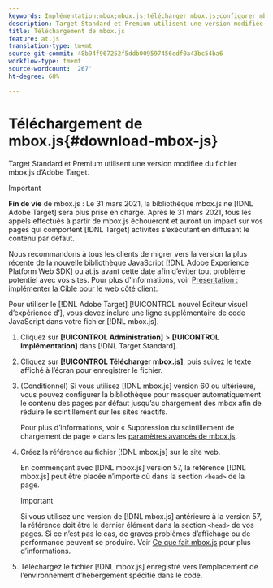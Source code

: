 ```yaml
---
keywords: Implémentation;mbox;mbox.js;télécharger mbox.js;configurer mbox.js
description: Target Standard et Premium utilisent une version modifiée du fichier mbox.js d’Adobe Target.
title: Téléchargement de mbox.js
feature: at.js
translation-type: tm+mt
source-git-commit: 48b94f967252f5ddb009597456edf0a43bc54ba6
workflow-type: tm+mt
source-wordcount: '267'
ht-degree: 68%

---
```



# Téléchargement de mbox.js{#download-mbox-js}

Target Standard et Premium utilisent une version modifiée du fichier mbox.js d’Adobe Target.

>[!IMPORTANT]
>
>**Fin de vie** de mbox.js : Le 31 mars 2021, la bibliothèque mbox.js ne  [!DNL Adobe Target] sera plus prise en charge. Après le 31 mars 2021, tous les appels effectués à partir de mbox.js échoueront et auront un impact sur vos pages qui comportent [!DNL Target] activités s’exécutant en diffusant le contenu par défaut.
>
>Nous recommandons à tous les clients de migrer vers la version la plus récente de la nouvelle bibliothèque JavaScript [!DNL Adobe Experience Platform Web SDK] ou at.js avant cette date afin d’éviter tout problème potentiel avec vos sites. Pour plus d&#39;informations, voir [Présentation : implémenter la Cible pour le web côté client](/help/c-implementing-target/c-implementing-target-for-client-side-web/implement-target-for-client-side-web.md).

Pour utiliser le [!DNL Adobe Target] [!UICONTROL nouvel Éditeur visuel d’expérience d’], vous devez inclure une ligne supplémentaire de code JavaScript dans votre fichier [!DNL mbox.js].

1. Cliquez sur **[!UICONTROL Administration]** > **[!UICONTROL Implémentation]** dans [!DNL Target Standard].
1. Cliquez sur **[!UICONTROL Télécharger mbox.js]**, puis suivez le texte affiché à l’écran pour enregistrer le fichier.
1. (Conditionnel) Si vous utilisez [!DNL mbox.js] version 60 ou ultérieure, vous pouvez configurer la bibliothèque pour masquer automatiquement le contenu des pages par défaut jusqu’au chargement des mbox afin de réduire le scintillement sur les sites réactifs.

   Pour plus d’informations, voir « Suppression du scintillement de chargement de page » dans les [paramètres avancés de mbox.js](/help/c-implementing-target/c-implementing-target-for-client-side-web/t-mbox-download/advanced-mboxjs-settings.md#reference_A9C8DAC6DF7743EDBCF1D71F8F20843C).

1. Créez la référence au fichier [!DNL mbox.js] sur le site web.

   En commençant avec [!DNL mbox.js] version 57, la référence [!DNL mbox.js] peut être placée n’importe où dans la section `<head>` de la page.

   >[!IMPORTANT]
   >
   >Si vous utilisez une version de [!DNL mbox.js] antérieure à la version 57, la référence doit être le dernier élément dans la section `<head>` de vos pages. Si ce n’est pas le cas, de graves problèmes d’affichage ou de performance peuvent se produire. Voir [Ce que fait mbox.js](/help/c-implementing-target/c-implementing-target-for-client-side-web/t-mbox-download/mbox-technical.md) pour plus d’informations.

1. Téléchargez le fichier [!DNL mbox.js] enregistré vers l’emplacement de l’environnement d’hébergement spécifié dans le code.
